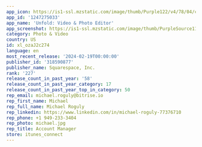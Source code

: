 ```yaml
---
app_icon: https://is1-ssl.mzstatic.com/image/thumb/Purple122/v4/78/04/cd/7804cdff-1164-1c47-d526-280bef6225c9/AppIcon-0-0-1x_U007emarketing-0-10-0-85-220.png/1024x1024bb.png
app_id: '1247275033'
app_name: 'Unfold: Video & Photo Editor'
app_screenshot: https://is1-ssl.mzstatic.com/image/thumb/PurpleSource116/v4/fe/e0/d0/fee0d0dd-21e1-4a59-5772-bf25a2fec0a2/17929d61-473a-484f-a274-8ceec2eb1737_Unfold_Appstore_1242x2688_Static_frame_1.jpg/1242x2688bb.png
category: Photo & Video
country: US
id: xl_ozaJ2c274
language: en
most_recent_release: '2024-02-19T00:00:00'
publisher_id: '318590877'
publisher_name: Squarespace, Inc.
rank: '227'
release_count_in_past_year: '58'
release_count_in_past_year_category: 17
release_count_in_past_year_top_in_category: 50
rep_email: michael.roguly@bitrise.io
rep_first_name: Michael
rep_full_name: Michael Roguly
rep_linkedin: https://www.linkedin.com/in/michael-roguly-77376710
rep_phone: +1 949-233-3404
rep_photo: michael.jpg
rep_title: Account Manager
store: itunes_connect
---
```

